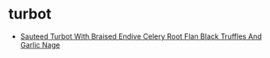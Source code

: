 # turbot

 * [Sauteed Turbot With Braised Endive Celery Root Flan Black Truffles And Garlic Nage](../../index/s/sauteed-turbot-with-braised-endive-celery-root-flan-black-truffles-and-garlic-nage-350390.json)
